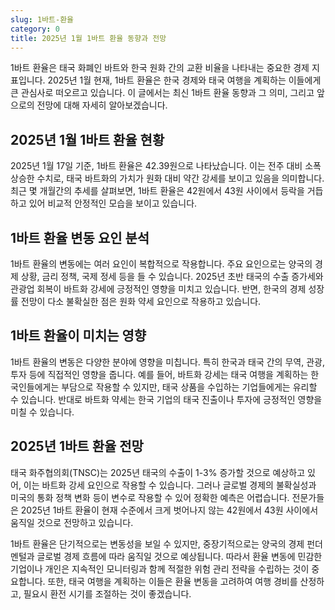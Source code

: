 ```yaml
---
slug: 1바트-환율
category: 0
title: 2025년 1월 1바트 환율 동향과 전망
---
```


1바트 환율은 태국 화폐인 바트와 한국 원화 간의 교환 비율을 나타내는 중요한 경제 지표입니다. 2025년 1월 현재, 1바트 환율은 한국 경제와 태국 여행을 계획하는 이들에게 큰 관심사로 떠오르고 있습니다. 이 글에서는 최신 1바트 환율 동향과 그 의미, 그리고 앞으로의 전망에 대해 자세히 알아보겠습니다.

## 2025년 1월 1바트 환율 현황

2025년 1월 17일 기준, 1바트 환율은 42.39원으로 나타났습니다. 이는 전주 대비 소폭 상승한 수치로, 태국 바트화의 가치가 원화 대비 약간 강세를 보이고 있음을 의미합니다. 최근 몇 개월간의 추세를 살펴보면, 1바트 환율은 42원에서 43원 사이에서 등락을 거듭하고 있어 비교적 안정적인 모습을 보이고 있습니다.

## 1바트 환율 변동 요인 분석

1바트 환율의 변동에는 여러 요인이 복합적으로 작용합니다. 주요 요인으로는 양국의 경제 상황, 금리 정책, 국제 정세 등을 들 수 있습니다. 2025년 초반 태국의 수출 증가세와 관광업 회복이 바트화 강세에 긍정적인 영향을 미치고 있습니다. 반면, 한국의 경제 성장률 전망이 다소 불확실한 점은 원화 약세 요인으로 작용하고 있습니다.

## 1바트 환율이 미치는 영향

1바트 환율의 변동은 다양한 분야에 영향을 미칩니다. 특히 한국과 태국 간의 무역, 관광, 투자 등에 직접적인 영향을 줍니다. 예를 들어, 바트화 강세는 태국 여행을 계획하는 한국인들에게는 부담으로 작용할 수 있지만, 태국 상품을 수입하는 기업들에게는 유리할 수 있습니다. 반대로 바트화 약세는 한국 기업의 태국 진출이나 투자에 긍정적인 영향을 미칠 수 있습니다.

## 2025년 1바트 환율 전망

태국 화주협의회(TNSC)는 2025년 태국의 수출이 1-3% 증가할 것으로 예상하고 있어, 이는 바트화 강세 요인으로 작용할 수 있습니다. 그러나 글로벌 경제의 불확실성과 미국의 통화 정책 변화 등이 변수로 작용할 수 있어 정확한 예측은 어렵습니다. 전문가들은 2025년 1바트 환율이 현재 수준에서 크게 벗어나지 않는 42원에서 43원 사이에서 움직일 것으로 전망하고 있습니다.

1바트 환율은 단기적으로는 변동성을 보일 수 있지만, 중장기적으로는 양국의 경제 펀더멘털과 글로벌 경제 흐름에 따라 움직일 것으로 예상됩니다. 따라서 환율 변동에 민감한 기업이나 개인은 지속적인 모니터링과 함께 적절한 위험 관리 전략을 수립하는 것이 중요합니다. 또한, 태국 여행을 계획하는 이들은 환율 변동을 고려하여 여행 경비를 산정하고, 필요시 환전 시기를 조절하는 것이 좋겠습니다.